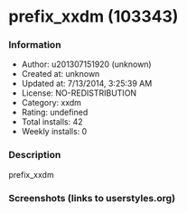 # prefix_xxdm (103343)

### Information
- Author: u201307151920 (unknown)
- Created at: unknown
- Updated at: 7/13/2014, 3:25:39 AM
- License: NO-REDISTRIBUTION
- Category: xxdm
- Rating: undefined
- Total installs: 42
- Weekly installs: 0


### Description
prefix_xxdm


### Screenshots (links to userstyles.org)



